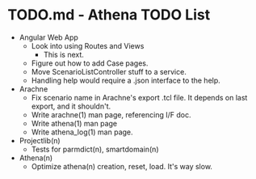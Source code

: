 # TODO.md - Athena TODO List

- Angular Web App
  - Look into using Routes and Views
    - This is next.
  - Figure out how to add Case pages.
  - Move ScenarioListController stuff to a service.
  - Handling help would require a .json interface to the help.
- Arachne
  - Fix scenario name in Arachne's export .tcl file.  It depends on last 
    export, and it shouldn't.
  - Write arachne(1) man page, referencing I/F doc.
  - Write athena(1) man page
  - Write athena_log(1) man page.
- Projectlib(n)
  - Tests for parmdict(n), smartdomain(n)
- Athena(n)
  - Optimize athena(n) creation, reset, load.  It's way slow.



